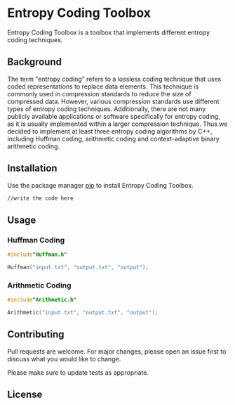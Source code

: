 # Entropy Coding Toolbox

Entropy Coding Toolbox is a toolbox that implements different entropy coding techniques.

## Background

The term "entropy coding" refers to a lossless coding technique that uses coded representations to replace data elements. This technique is commonly used in compression standards to reduce the size of compressed data. However, various compression standards use different types of entropy coding techniques. Additionally, there are not many publicly available applications or software specifically for entropy coding, as it is usually implemented within a larger compression technique. Thus we decided to implement at least three entropy coding algorithms by C++, including Huffman coding, arithmetic coding and context-adaptive binary arithmetic coding.

## Installation

Use the package manager [pip](https://pip.pypa.io/en/stable/) to install Entropy Coding Toolbox.

```bash
//write the code here
```

## Usage

### Huffman Coding
```c++
#include"Huffman.h"

Huffman("input.txt", "output.txt", "output");
```
### Arithmetic Coding
```c++
#include"Arithmetic.h"

Arithmetic("input.txt", "output.txt", "output");
```


## Contributing

Pull requests are welcome. For major changes, please open an issue first
to discuss what you would like to change.

Please make sure to update tests as appropriate.

## License